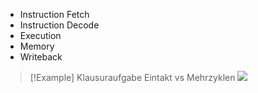 - Instruction Fetch
- Instruction Decode
- Execution
- Memory
- Writeback
> [!Example] Klausuraufgabe
> Eintakt vs Mehrzyklen
> ![](EinVsMehrzyklen.png)
